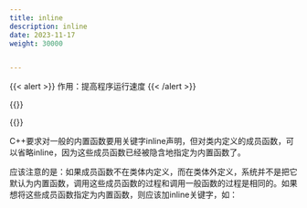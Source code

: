 ```yaml
---
title: inline
description: inline
date: 2023-11-17
weight: 30000


---
```


<style>
th, td {
  border: 1px solid rgb(190, 190, 190);
}
</style>
{{< alert >}}
作用：提高程序运行速度
{{< /alert >}}


{{<alert>}}


{{</alert>}}

C++要求对一般的内置函数要用关键字inline声明，但对类内定义的成员函数，可以省略inline，因为这些成员函数已经被隐含地指定为内置函数了。

应该注意的是：如果成员函数不在类体内定义，而在类体外定义，系统并不是把它默认为内置函数，调用这些成员函数的过程和调用一般函数的过程是相同的。如果想将这些成员函数指定为内置函数，则应该加inline关键字，如：
















